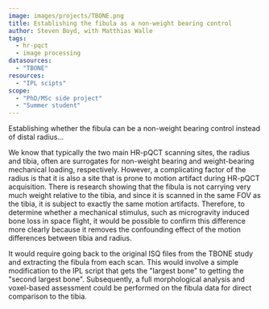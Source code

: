 ```yaml
---
image: images/projects/TBONE.png
title: Establishing the fibula as a non-weight bearing control
author: Steven Boyd, with Matthias Walle
tags:
  - hr-pqct
  - image processing
datasources: 
  - "TBONE"
resources: 
  - "IPL scipts"
scope: 
  - "PhD/MSc side project"
  - "Summer student"
---
```


Establishing whether the fibula can be a non-weight bearing control instead of distal radius...

We know that typically the two main HR-pQCT scanning sites, the radius and tibia, often are 
surrogates for non-weight bearing and weight-bearing mechanical loading, respectively. However,
a complicating factor of the radius is that it is also a site that is prone to motion artifact
during HR-pQCT acquisition. There is research showing that the fibula is not carrying very much
weight relative to the tibia, and since it is scanned in the same FOV as the tibia, it is
subject to exactly the same motion artifacts. Therefore, to determine whether a mechanical 
stimulus, such as microgravity induced bone loss in space flight, it would be possible to 
confirm this difference more clearly because it removes the confounding effect of the motion 
differences between tibia and radius. 

It would require going back to the original ISQ files from the TBONE study and extracting the 
fibula from each scan. This would involve a simple modification to the IPL script that gets the
"largest bone" to getting the "second largest bone". Subsequently, a full morphological analysis
and voxel-based assessment could be performed on the fibula data for direct comparison to the 
tibia.

